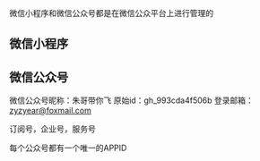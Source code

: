 微信小程序和微信公众号都是在微信公众平台上进行管理的

## 微信小程序





## 微信公众号

微信公众号昵称：朱哥带你飞
原始id：gh_993cda4f506b
登录邮箱：zyzyear@foxmail.com

订阅号，企业号，服务号

每个公众号都有一个唯一的APPID

